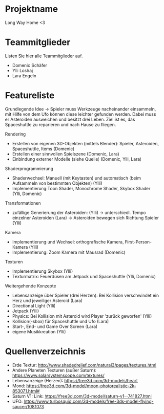 # Projektname
Long Way Home <3



# Teammitglieder
Listen Sie hier alle Teammitglieder auf.
- Domenic Schäfer
- Ylli Loshaj
- Lara Engeln



# Featureliste

Grundlegende Idee
-> Spieler muss Werkzeuge nacheinander einsammeln, mit Hilfe von dem Ufo können diese leichter gefunden werden. Dabei muss er Asteroiden ausweichen und besitzt drei Leben. Ziel ist es, das Spaceshuttle zu reparieren und nach Hause zu fliegen.

Rendering
- Erstellen von eigenen 3D-Objekten (mittels Blender): Spieler, Asteroiden, Spaceshuttle, Items (Domenic)
- Erstellen einer sinnvollen Spielszene (Domenic, Lara)
- Einbindung externer Modelle (siehe Quelle) (Domenic, Ylli, Lara)

Shaderprogrammierung
- Shaderwechsel: Manuell (mit Keytasten) und automatisch (beim Aufsammeln von bestimmten Objekten) (Ylli)
- Implementierung Toon Shader, Monochrome Shader, Skybox Shader (Ylli, Domenic)

Transformationen
- zufällige Generierung der Asteroiden: (Ylli)
-> unterschiedl. Tempo einzelner Asteroiden (Lara)
-> Asteroiden bewegen sich Richtung Spieler (Ylli)

Kamera
- Implementierung und Wechsel: orthografische Kamera, First-Person-Kamera (Ylli)
- Implementierung: Zoom Kamera mit Mausrad (Domenic)

Texturen
- Implementierung Skybox (Ylli)
- Texturmatrix: Feuerdüsen am Jetpack und Spaceshuttle (Ylli, Domenic)

Weitergehende Konzepte
- Lebensanzeige über Spieler (drei Herzen): Bei Kollision verschwindet ein Herz und jeweiliger Asteroid (Lara)
- Directional Light (Ylli)
- Jetpack (Ylli)
- Physics: Bei Kollision mit Asteroid wird Player 'zurück geworfen' (Ylli)
- Kollision(-sbox) für Spaceshuttle und Ufo (Lara)
- Start-, End- und Game Over Screen (Lara)
- eigene Musikkreation (Ylli)



# Quellenverzeichnis
- Erde Textur: 
http://www.shadedrelief.com/natural3/pages/textures.html
- Andere Planeten Texturen (außer Saturn):
https://www.solarsystemscope.com/textures/
- Lebensanzeige (Herzen):
https://free3d.com/3d-models/heart
- Mond:
https://free3d.com/3d-model/moon-photorealistic-2k-853071.html#
- Saturn V1:
Link: https://free3d.com/3d-model/saturn-v1--741827.html
- UFO:
https://www.turbosquid.com/3d-models/free-3ds-model-flying-saucer/1081073
